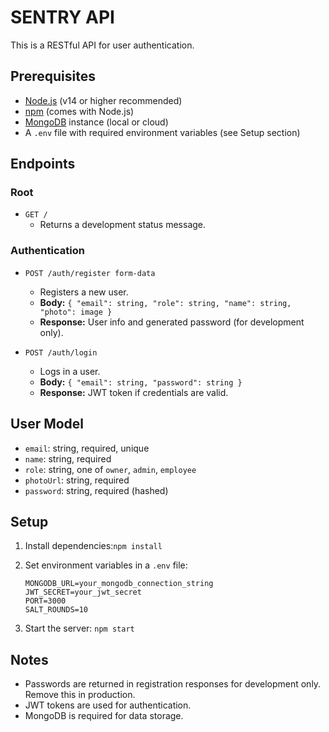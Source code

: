 # SENTRY API

This is a RESTful API for user authentication.

## Prerequisites

- [Node.js](https://nodejs.org/) (v14 or higher recommended)
- [npm](https://www.npmjs.com/) (comes with Node.js)
- [MongoDB](https://www.mongodb.com/) instance (local or cloud)
- A `.env` file with required environment variables (see Setup section)

## Endpoints

### Root

- `GET /`
  - Returns a development status message.

### Authentication

- `POST /auth/register form-data`

  - Registers a new user.
  - **Body:** `{ "email": string, "role": string, "name": string, "photo": image }`
  - **Response:** User info and generated password (for development only).
- `POST /auth/login`

  - Logs in a user.
  - **Body:** `{ "email": string, "password": string }`
  - **Response:** JWT token if credentials are valid.

## User Model

- `email`: string, required, unique
- `name`: string, required
- `role`: string, one of `owner`, `admin`, `employee`
- `photoUrl`: string, required
- `password`: string, required (hashed)

## Setup

1. Install dependencies:`npm install`
2. Set environment variables in a `.env` file:

   ```
   MONGODB_URL=your_mongodb_connection_string
   JWT_SECRET=your_jwt_secret
   PORT=3000
   SALT_ROUNDS=10
   ```
3. Start the server:
   `npm start`

## Notes

- Passwords are returned in registration responses for development only. Remove this in production.
- JWT tokens are used for authentication.
- MongoDB is required for data storage.
